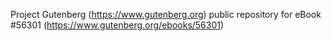 Project Gutenberg (https://www.gutenberg.org) public repository for
eBook #56301 (https://www.gutenberg.org/ebooks/56301)
